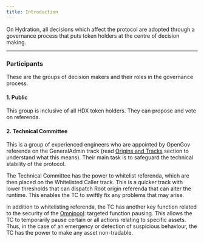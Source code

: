 ```yaml
---
title: Introduction
---
```


On Hydration, all decisions which affect the protocol are adopted through a governance process that puts token holders at the centre of decision making.

---

### **Participants**

These are the groups of decision makers and their roles in the governance process.

#### **1. Public**

This group is inclusive of all HDX token holders. They can propose and vote on referenda.

#### **2. Technical Committee**

This is a group of experienced engineers who are appointed by OpenGov referenda on the GeneralAdmin track (read [Origins and Tracks](docs/07_governance/03_democracy_origins_tracks.md) section to understand what this means). Their main task is to safeguard the technical stability of the protocol.

The Technical Committee has the power to whitelist referenda, which are then placed on the Whitelisted Caller track.  This is a quicker track with lower thresholds that can dispatch Root origin referenda that can alter the runtime. This enables the TC to swiftly fix any problems that may arise.

In addition to whitelisting referenda, the TC has another key function related to the security of the [Omnipool](docs/02_products/01_trading/01_pools/01_omnipool.md): targeted function pausing. This allows the TC to temporarily pause certain or all actions relating to specific assets. Thus, in the case of an emergency or detection of suspicious behaviour, the TC has the power to make any asset non-tradable.